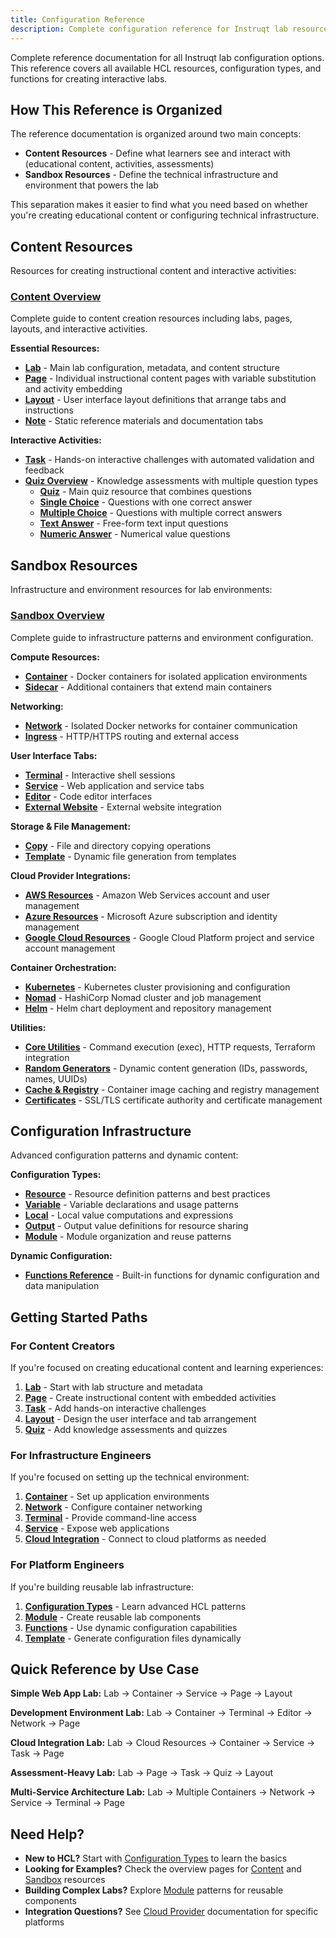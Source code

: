 ```yaml
---
title: Configuration Reference
description: Complete configuration reference for Instruqt lab resources
---
```


Complete reference documentation for all Instruqt lab configuration options. This reference covers all available HCL resources, configuration types, and functions for creating interactive labs.

## How This Reference is Organized

The reference documentation is organized around two main concepts:

- **Content Resources** - Define what learners see and interact with (educational content, activities, assessments)
- **Sandbox Resources** - Define the technical infrastructure and environment that powers the lab

This separation makes it easier to find what you need based on whether you're creating educational content or configuring technical infrastructure.

## Content Resources

Resources for creating instructional content and interactive activities:

### [**Content Overview**](./content/)
Complete guide to content creation resources including labs, pages, layouts, and interactive activities.

**Essential Resources:**
- **[Lab](./content/lab.md)** - Main lab configuration, metadata, and content structure
- **[Page](./content/page.md)** - Individual instructional content pages with variable substitution and activity embedding
- **[Layout](./content/layout.md)** - User interface layout definitions that arrange tabs and instructions
- **[Note](./content/note.md)** - Static reference materials and documentation tabs

**Interactive Activities:**
- **[Task](./content/task.md)** - Hands-on interactive challenges with automated validation and feedback
- **[Quiz Overview](./content/quiz/)** - Knowledge assessments with multiple question types
  - **[Quiz](./content/quiz/quiz.md)** - Main quiz resource that combines questions
  - **[Single Choice](./content/quiz/singlechoicequestion.md)** - Questions with one correct answer
  - **[Multiple Choice](./content/quiz/multiplechoicequestion.md)** - Questions with multiple correct answers
  - **[Text Answer](./content/quiz/textanswerquestion.md)** - Free-form text input questions
  - **[Numeric Answer](./content/quiz/numericanswerquestion.md)** - Numerical value questions

## Sandbox Resources

Infrastructure and environment resources for lab environments:

### [**Sandbox Overview**](./sandbox/)
Complete guide to infrastructure patterns and environment configuration.

**Compute Resources:**
- **[Container](./sandbox/compute/container.md)** - Docker containers for isolated application environments
- **[Sidecar](./sandbox/compute/sidecar.md)** - Additional containers that extend main containers

**Networking:**
- **[Network](./sandbox/networking/network.md)** - Isolated Docker networks for container communication
- **[Ingress](./sandbox/networking/ingress.md)** - HTTP/HTTPS routing and external access

**User Interface Tabs:**
- **[Terminal](./sandbox/ui/terminal.md)** - Interactive shell sessions
- **[Service](./sandbox/ui/service.md)** - Web application and service tabs
- **[Editor](./sandbox/ui/editor.md)** - Code editor interfaces
- **[External Website](./sandbox/ui/externalwebsite.md)** - External website integration

**Storage & File Management:**
- **[Copy](./sandbox/storage/copy.md)** - File and directory copying operations
- **[Template](./sandbox/storage/template.md)** - Dynamic file generation from templates

**Cloud Provider Integrations:**
- **[AWS Resources](./sandbox/cloud/aws/)** - Amazon Web Services account and user management
- **[Azure Resources](./sandbox/cloud/azure/)** - Microsoft Azure subscription and identity management
- **[Google Cloud Resources](./sandbox/cloud/google/)** - Google Cloud Platform project and service account management

**Container Orchestration:**
- **[Kubernetes](./sandbox/orchestration/k8s/)** - Kubernetes cluster provisioning and configuration
- **[Nomad](./sandbox/orchestration/nomad/)** - HashiCorp Nomad cluster and job management
- **[Helm](./sandbox/orchestration/helm/)** - Helm chart deployment and repository management

**Utilities:**
- **[Core Utilities](./sandbox/utilities/)** - Command execution (exec), HTTP requests, Terraform integration
- **[Random Generators](./sandbox/utilities/random/)** - Dynamic content generation (IDs, passwords, names, UUIDs)
- **[Cache & Registry](./sandbox/utilities/cache/)** - Container image caching and registry management
- **[Certificates](./sandbox/certificates/cert/)** - SSL/TLS certificate authority and certificate management

## Configuration Infrastructure

Advanced configuration patterns and dynamic content:

**Configuration Types:**
- **[Resource](./types/resource.md)** - Resource definition patterns and best practices
- **[Variable](./types/variable.md)** - Variable declarations and usage patterns
- **[Local](./types/local.md)** - Local value computations and expressions
- **[Output](./types/output.md)** - Output value definitions for resource sharing
- **[Module](./types/module.md)** - Module organization and reuse patterns

**Dynamic Configuration:**
- **[Functions Reference](./functions.md)** - Built-in functions for dynamic configuration and data manipulation

## Getting Started Paths

### For Content Creators

If you're focused on creating educational content and learning experiences:

1. **[Lab](./content/lab.md)** - Start with lab structure and metadata
2. **[Page](./content/page.md)** - Create instructional content with embedded activities
3. **[Task](./content/task.md)** - Add hands-on interactive challenges
4. **[Layout](./content/layout.md)** - Design the user interface and tab arrangement
5. **[Quiz](./content/quiz/)** - Add knowledge assessments and quizzes

### For Infrastructure Engineers

If you're focused on setting up the technical environment:

1. **[Container](./sandbox/compute/container.md)** - Set up application environments
2. **[Network](./sandbox/networking/network.md)** - Configure container networking
3. **[Terminal](./sandbox/ui/terminal.md)** - Provide command-line access
4. **[Service](./sandbox/ui/service.md)** - Expose web applications
5. **[Cloud Integration](./sandbox/cloud/)** - Connect to cloud platforms as needed

### For Platform Engineers

If you're building reusable lab infrastructure:

1. **[Configuration Types](./types/)** - Learn advanced HCL patterns
2. **[Module](./types/module.md)** - Create reusable lab components
3. **[Functions](./functions.md)** - Use dynamic configuration capabilities
4. **[Template](./sandbox/storage/template.md)** - Generate configuration files dynamically

## Quick Reference by Use Case

**Simple Web App Lab:**
Lab → Container → Service → Page → Layout

**Development Environment Lab:**
Lab → Container → Terminal → Editor → Network → Page

**Cloud Integration Lab:**
Lab → Cloud Resources → Container → Service → Task → Page

**Assessment-Heavy Lab:**
Lab → Page → Task → Quiz → Layout

**Multi-Service Architecture Lab:**
Lab → Multiple Containers → Network → Service → Terminal → Page

## Need Help?

- **New to HCL?** Start with [Configuration Types](./types/) to learn the basics
- **Looking for Examples?** Check the overview pages for [Content](./content/) and [Sandbox](./sandbox/) resources
- **Building Complex Labs?** Explore [Module](./types/module.md) patterns for reusable components
- **Integration Questions?** See [Cloud Provider](./sandbox/cloud/) documentation for specific platforms